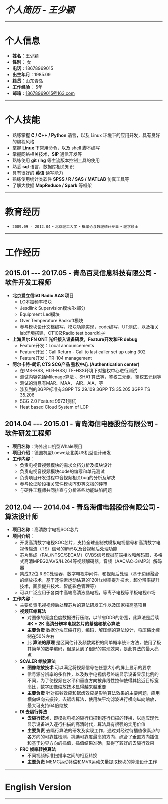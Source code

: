 # ___个人简历 - 王少颖___
***

# 个人信息
  - **姓名**：王少颖
  - **性别**： 女
  - **电话**：18678969015
  - **出生年月**：1985.09
  - **籍贯**：山东青岛
  - **工作经验**： 5年
  - **邮箱**：18678969015@163.com
***

# 个人技能
  - 熟练掌握 **C / C++ / Python** 语言，以及 Linux 环境下的应用开发，具有良好的编程风格
  - 掌握 **Linux** 下常用命令，以及 shell 脚本编写
  - 掌握网络相关技术，**SIP** 通信开发等
  - 熟练使用 **git / hg** 等主流版本控制工具的使用
  - 熟悉 **sql** 语言，数据库相关知识
  - 具有很好的 **英语** 读写能力
  - 熟练使用统计类软件 **SPSS / R / SAS / MATLAB** 仿真工具等
  - 了解大数据 **MapReduce / Spark** 等框架
***

# 教育经历
  - `2009.09 - 2012.04` - `北京理工大学` - `概率论与数理统计专业` - `理学硕士`
***

# 工作经历　          　
## 2015.01 --- 2017.05 - 青岛百灵信息科技有限公司 - 软件开发工程师
  - **北京爱立信5G Radio AAS 项目**
    - LO本振频率模块
    - Jesdlink Supervision模块Rx部分
    - Equipment Led模块
    - Over Temperature Backoff模块
    - 参与模块设计文档编写，模块功能实现，code编写，UT测试，以及相关lab环境搭建，CT10及Radio test board维护
  - **上海贝尔 FN ONT 光纤接入设备研发，Feature开发和FR debug**
    - Feature开发：Local announcements
    - Feature开发：Call Return - Call to last caller set up using 302
    - Feature开发：TR-104 management
  - **阿尔卡特-朗讯 CTS SCG产品 鉴权中心 (Authentication center)**
    - 在IMS-HSS, HLR-HSS,LTE-HSS环境下对鉴权中心进行测试
    - 测试内容包括Milenage算法 、SHA1 算法等，鉴权三元组、鉴权五元组等
    - 测试的消息有MAR、MAA， AIR、AIA，等
    - 涉及到的3GPP标准有3GPP TS 29.109 3GPP TS 35.205 3GPP TS 35.206
    - SCG 2.0 Feature 99731测试
    - Heat based Cloud System of LCP
## 2014.04 --- 2015.01 - 青岛海信电器股份有限公司 - 软件研发工程师
  - **项目名称**：海外出口机型Whale项目
  - **项目介绍**：德国机型Loewe及北美US机型设计研发
  - **工作内容**：
    - 负责电视音视频模块的需求文档分析及模块设计
    - 负责电视音视频模块code的编写和单元测试
    - 负责项目开发过程中音视频相关bug的分析及解决
    - 参与论证阶段相关软件模块PRD等文档的评审
    - 与硬件工程师共同排查与分析某些功能缺陷问题
## 2012.04 --- 2014.04 - 青岛海信电器股份有限公司 - 算法设计师
  - **项目名称**：高清数字电视SOC芯片
  - **项目介绍**：
    - 开发高清数字电视SOC芯片，支持全球全制式模拟电视信号和高清数字电视传输流（TS）信号的解码以及音视频后处理功能
    - 芯片集成（PAL/NTSC/SECAM）CVBS信号模拟前端接收和解码器，多格式高清MPEG2/AVS/H.264等视频解码器，音频（AAC/AC-3/MP3）解码器
    - 集成32位 RISC处理器、数字电视中间件、和视频后处理（基于边缘融合的缩放技术，基于逐像素运动估算的120Hz帧率提升技术，超分辨率提升技术，画质提升技术、智能彩色管理等）
    - 可以广泛应用于各类中高端高清液晶电视，等离子电视等平板电视市场
  - **工作内容**：
    - 主要负责电视视频后处理芯片的算法研发工作以及国家核高基项目
    - **视频压缩算法**
      - 对图像的亮度色度数据进行压缩，以节省DDR的带宽，此算法是后续 **4K * 2K 高清分辨率电视芯片的基础和核心算法**
      - **主要负责** 数据分块压缩打包，编码，解压缩的算法设计，将压缩比控制在50%左右
      - 此 **算法的原理** 是区间估计及频数累积的简单概率统计方法，使用了极其简单的数学编码，但是达到了很好的实现效果，是此算法的最大亮点
    - **SCALER 缩放算法**
      - **图像缩放技术** 可以满足将视频信号在任意大小的屏上显示的要求
      - 信号源分辨率的多样性，以及数字电视信号终端显示设备显示比例的不同，为了使视频在水平和垂直方向被非线性拉伸使得其接近目标宽高比，数字图像缩放技术显得越来越重要
      - **主要负责** 针对振铃效应和锯齿效应是影响算法效果的主要问题，应用横向纵向去振铃，去锯齿算法，使用块平均滤波进行横向纵向缩放，最大可支持64倍缩放
    - **DI 去隔行算法**
      - **去隔行技术**，即模拟电视的隔行扫描到逐行扫描的转换，以适应现代显示设备进入逐行扫描的高清时代，算法具有很强的实用价值
      - **主要负责** 去隔行算法的研发及实现工作，通过对经过待插值像素点的各方向的可靠性检测，挑选可靠度最高的方向，综合了垂直方向插值和基于边界方向的插值，插值结果准确，获得了较好的去隔行效果
    - **FRC 帧率转换算法**
      - 不同视频标准扫描率之间的相互转换
      - **主要负责** MEMC运动补偿和MVR运动矢量提取模块的算法设计工作
***

# English Version
***
